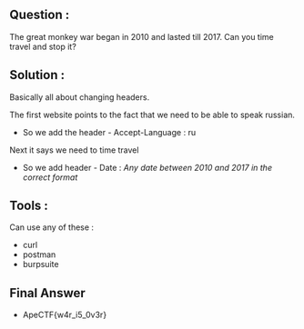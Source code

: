 ## Question : 
The great monkey war began in 2010 and lasted till 2017.
Can you time travel and stop it?

## Solution : 

Basically all about changing headers.

The first website points to the fact that we need to be able to speak russian.
- So we add the header - Accept-Language : ru

Next it says we need to time travel
- So we add header - Date : *Any date between 2010 and 2017 in the correct format*

## Tools : 
Can use any of these : 

- curl
- postman
- burpsuite

## Final Answer
- ApeCTF{w4r_i5_0v3r}
